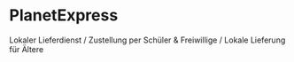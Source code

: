 # PlanetExpress
Lokaler Lieferdienst / Zustellung per Schüler &amp; Freiwillige / Lokale Lieferung für Ältere
